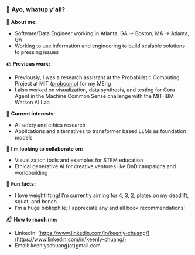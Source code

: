 ### 🌊 Ayo, whatup y'all? 

📖 **About me:**

- Software/Data Engineer working in Atlanta, GA → Boston, MA -> Atlanta, GA 
- Working to use information and engineering to build scalable solutions to pressing issues 

🪨 **Previous work:**

- Previously, I was a research assistant at the Probabilistic Computing Project at MIT ([probcomp](http://probcomp.csail.mit.edu/%29)) for my MEng
- I also worked on visualization, data synthesis, and testing for Cora Agent in the Machine Common Sense challenge with the MIT-IBM Watson AI Lab

🌵 **Current interests:**

- AI safety and ethics research
- Applications and alternatives to transformer based LLMs as foundation models

🍎 **I’m looking to collaborate on:**

- Visualization tools and examples for STEM education
- Ethical generative AI for creative ventures like DnD campaigns and worldbuilding

🎨 **Fun facts:**

- I love weightlifting! I’m currently aiming for 4, 3, 2, plates on my deadlift, squat, and bench
- I’m a huge bibliophile; I appreciate any and all book recommendations!

📬 **How to reach me:**

- LinkedIn: [https://www.linkedin.com/in/keenly-chuang/](https://www.linkedin.com/in/keenly-chuang/)
- Email: keenlyschuang(at)gmail.com
